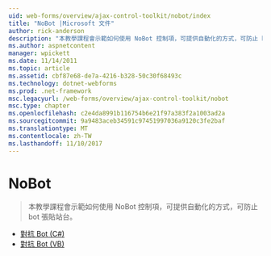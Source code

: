 ```yaml
---
uid: web-forms/overview/ajax-control-toolkit/nobot/index
title: "NoBot |Microsoft 文件"
author: rick-anderson
description: "本教學課程會示範如何使用 NoBot 控制項，可提供自動化的方式，可防止 bot 張貼站台。"
ms.author: aspnetcontent
manager: wpickett
ms.date: 11/14/2011
ms.topic: article
ms.assetid: cbf87e68-de7a-4216-b328-50c30f68493c
ms.technology: dotnet-webforms
ms.prod: .net-framework
msc.legacyurl: /web-forms/overview/ajax-control-toolkit/nobot
msc.type: chapter
ms.openlocfilehash: c2e4da8991b116754b6e21f97a383f2a1003ad2a
ms.sourcegitcommit: 9a9483aceb34591c97451997036a9120c3fe2baf
ms.translationtype: MT
ms.contentlocale: zh-TW
ms.lasthandoff: 11/10/2017
---
```

<a name="nobot"></a>NoBot
====================
> 本教學課程會示範如何使用 NoBot 控制項，可提供自動化的方式，可防止 bot 張貼站台。


- [對抗 Bot (C#)](fighting-bots-cs.md)
- [對抗 Bot (VB)](fighting-bots-vb.md)

